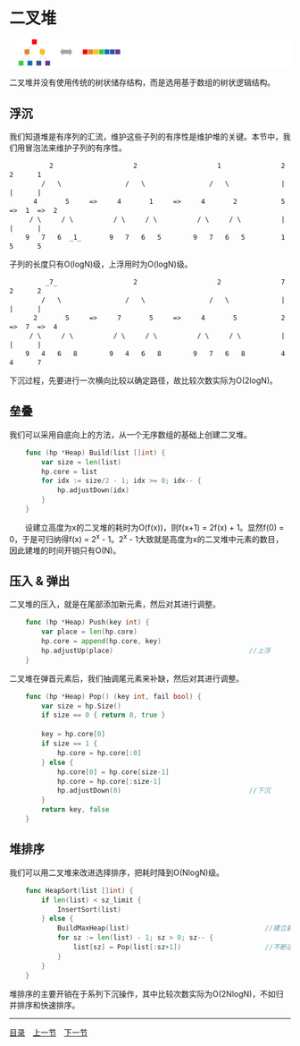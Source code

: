# 二叉堆
![](../images/BinaryHeap.png)

二叉堆并没有使用传统的树状储存结构，而是选用基于数组的树状逻辑结构。

## 浮沉
我们知道堆是有序列的汇流，维护这些子列的有序性是维护堆的关键。本节中，我们用冒泡法来维护子列的有序性。
```
		  2                    2                    1               2      2      1
		/   \                /   \                /   \             |      |      |
	  4       5     =>     4       1     =>     4       2           5  =>  1  =>  2
	 / \     / \          / \     / \          / \     / \          |      |      |
	9   7   6  _1_       9   7   6   5        9   7   6   5         1      5      5
```
子列的长度只有O(logN)级，上浮用时为O(logN)级。
``` 
		 _7_                   2                    2               7      2      2
		/   \                /   \                /   \             |      |      |
	  2       5     =>     7       5     =>     4       5           2  =>  7  =>  4
	 / \     / \          / \     / \          / \     / \          |      |      |
	9   4   6   8        9   4   6   8        9   7   6   8         4      4      7
``` 
下沉过程，先要进行一次横向比较以确定路径，故比较次数实际为O(2logN)。

## 垒叠
我们可以采用自底向上的方法，从一个无序数组的基础上创建二叉堆。
```go
	func (hp *Heap) Build(list []int) {
		var size = len(list)
		hp.core = list
		for idx := size/2 - 1; idx >= 0; idx-- {
			hp.adjustDown(idx)
		}
	}
```
　　设建立高度为x的二叉堆的耗时为O(f(x))，则f(x+1) = 2f(x) + 1。显然f(0) = 0，于是可归纳得f(x) = 2<sup>x</sup> - 1。2<sup>x</sup> - 1大致就是高度为x的二叉堆中元素的数目，因此建堆的时间开销只有O(N)。

## 压入 & 弹出
二叉堆的压入，就是在尾部添加新元素，然后对其进行调整。
```go
	func (hp *Heap) Push(key int) {
		var place = len(hp.core)
		hp.core = append(hp.core, key)
		hp.adjustUp(place)									//上浮
	}
```
二叉堆在弹首元素后，我们抽调尾元素来补缺，然后对其进行调整。
```go
	func (hp *Heap) Pop() (key int, fail bool) {
		var size = hp.Size()
		if size == 0 { return 0, true }

		key = hp.core[0]
		if size == 1 {
			hp.core = hp.core[:0]
		} else {
			hp.core[0] = hp.core[size-1]
			hp.core = hp.core[:size-1]
			hp.adjustDown(0)								//下沉
		}
		return key, false
	}
```

## 堆排序
我们可以用二叉堆来改进选择排序，把耗时降到O(NlogN)级。
```go
	func HeapSort(list []int) {
		if len(list) < sz_limit {
			InsertSort(list)
		} else {
			BuildMaxHeap(list)									//建立最大堆
			for sz := len(list) - 1; sz > 0; sz-- {
				list[sz] = Pop(list[:sz+1])						//不断选出剩余部分中的最大值
			}
		}
	}
```
堆排序的主要开销在于系列下沉操作，其中比较次数实际为O(2NlogN)，不如归并排序和快速排序。

---
[目录](../index.md)　[上一节](06.md)　[下一节](06-B.md)
